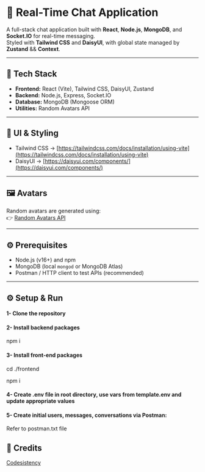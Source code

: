 # 💬 Real-Time Chat Application

A full-stack chat application built with **React**, **Node.js**, **MongoDB**, and **Socket.IO** for real-time messaging.  
Styled with **Tailwind CSS** and **DaisyUI**, with global state managed by **Zustand** && **Context**.

---

## 🚀 Tech Stack

- **Frontend:** React (Vite), Tailwind CSS, DaisyUI, Zustand
- **Backend:** Node.js, Express, Socket.IO
- **Database:** MongoDB (Mongoose ORM)
- **Utilities:** Random Avatars API

---

## 🎨 UI & Styling

- Tailwind CSS → [https://tailwindcss.com/docs/installation/using-vite](https://tailwindcss.com/docs/installation/using-vite)
- DaisyUI → [https://daisyui.com/components/](https://daisyui.com/components/)

---

## 🖼️ Avatars

Random avatars are generated using:  
👉 [Random Avatars API](https://avatar-placeholder.iran.liara.run/)

---

## ⚙️ Prerequisites

- Node.js (v16+) and npm
- MongoDB (local `mongod` or MongoDB Atlas)
- Postman / HTTP client to test APIs (recommended)

---

## ⚙️ Setup & Run

#### 1- Clone the repository

#### 2- Install backend packages

npm i

#### 3- Install front-end packages

cd ./frontend

npm i

#### 4- Create .env file in root directory, use vars from template.env and update appropriate values

#### 5- Create initial users, messages, conversations via Postman:

Refer to postman.txt file

## 🙌 Credits

[Codesistency](https://www.youtube.com/@codesistency)
